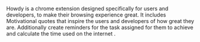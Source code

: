 Howdy is a chrome extension designed specifically for users and developers, to make their browsing experience great.
It includes Motivational quotes that inspire the users and developers of how great they are.
Additionally create reminders for the task assigned for them to achieve and calculate the time used on the internet .
